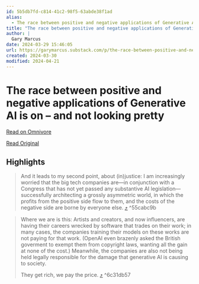 ```yaml
---
id: 5b5db7fd-c814-41c2-98f5-63abde38f1ad
alias:
  - The race between positive and negative applications of Generative AI is on – and not looking pretty
title: "The race between positive and negative applications of Generative AI is on – and not looking pretty"
author: |
  Gary Marcus
date: 2024-03-29 15:46:05
url: https://garymarcus.substack.com/p/the-race-between-positive-and-negative
created: 2024-03-30
modified: 2024-04-21
---
```


# The race between positive and negative applications of Generative AI is on – and not looking pretty

[Read on Omnivore](https://omnivore.app/me/https-garymarcus-substack-com-p-the-race-between-positive-and-ne-18e8ae3b7b6)

[Read Original](https://garymarcus.substack.com/p/the-race-between-positive-and-negative)

## Highlights

> And it leads to my second point, about (in)justice: I am increasingly worried that the big tech companies are—in conjunction with a Congress that has not yet passed any substantive AI legislation—successfully architecting a grossly asymmetric world, in which the profits from the positive side flow to them, and the costs of the negative side are borne by everyone else. [⤴️](https://omnivore.app/me/https-garymarcus-substack-com-p-the-race-between-positive-and-ne-18e8ae3b7b6#55cabc9b-d031-408e-9cc3-271a146ffba2)  ^55cabc9b

> Where we are is this: Artists and creators, and now influencers, are having their careers wrecked by software that trades on their work; in many cases, the companies training their models on these works are not paying for that work. (OpenAI even brazenly asked the British goverment to exempt them from copyright laws, wanting all the gain at none of the cost.) Meanwhile, the companies are also not being held legally responsible for the damage that generative AI is causing to society. 
> 
> They get rich, we pay the price. [⤴️](https://omnivore.app/me/https-garymarcus-substack-com-p-the-race-between-positive-and-ne-18e8ae3b7b6#6c31db57-fd7c-4530-9210-9f78c7adf282)  ^6c31db57

